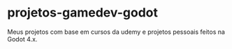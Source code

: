 # projetos-gamedev-godot
Meus projetos com base em cursos da udemy e projetos pessoais feitos na Godot 4.x.
